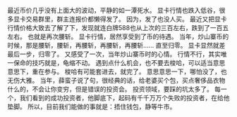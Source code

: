 最近币价几乎没有上面大的波动，平静的如一潭死水。
显卡行情也跌入低谷，很多显卡交易群里，群主连报价都懒得发了。
因为，发了也没人买。
最近又把显卡行情价格大致去了解了下，发现就连白牌588也从上次的三百左右，跌到了一百五左右。
也就是再次腰斩。
显卡行情，居然享受到了币的待遇。
当年，炒山寨币的时候，那是腰斩，腰斩，再腰斩，再腰斩，再腰斩......
直至归零。
显卡显然就差最后一步，归零了。
又感受了一次，当年炒山寨币时的心情。
行情不行，其实唯一保命的技巧就是，龟缩不动。
遇到点什么机会，也不要去梭哈，可以适当意思意思下，重在参与。
梭哈有可能套进去，就完了。
意思意思一下，哪怕没了，也无伤大雅。
当年，薛蛮子说了句，很经典的话，给老婆买个包，买点奢侈品衣物什么的，不会让你变穷，但是错误的投资会。
投资领域，要踩的坑太多了。
每一个，我们看到的成功投资者，他脚底下，起码有千千万万个失败的投资者，在给他垫脚。
所以，目前我们能做的事就是：捂住钱包，静等牛市。